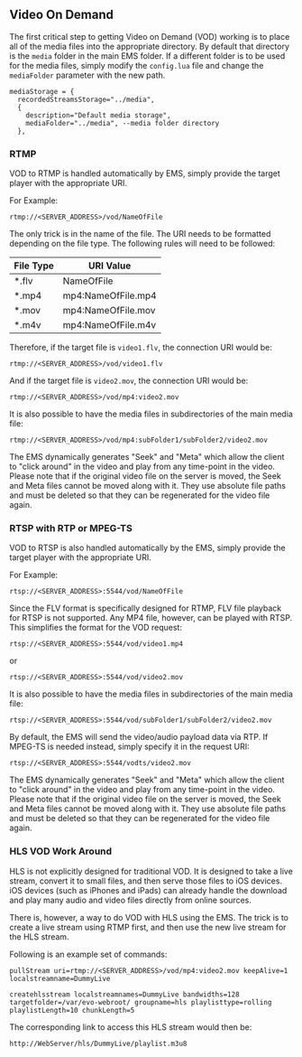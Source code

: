 ## Video On Demand

The first critical step to getting Video on Demand (VOD) working is to place all of the media files into the appropriate directory. By default that directory is the `media` folder in the main EMS folder. If a different folder is to be used for the media files, simply modify the `config.lua` file and change the `mediaFolder` parameter with the new path.

    mediaStorage = {                                        
      recordedStreamsStorage="../media",                    
      {                                                     
        description="Default media storage",                
        mediaFolder="../media", --media folder directory    
      },                                                      

### RTMP

VOD to RTMP is handled automatically by EMS, simply provide the target player with the appropriate URI.

For Example:

    rtmp://<SERVER_ADDRESS>/vod/NameOfFile

The only trick is in the name of the file. The URI needs to be formatted depending on the file type. The following rules will need to be followed:

| File Type | URI Value          |
|-----------|--------------------|
| *.flv     | NameOfFile         |
| *.mp4     | mp4:NameOfFile.mp4 |
| *.mov     | mp4:NameOfFile.mov |
| *.m4v     | mp4:NameOfFile.m4v |

Therefore, if the target file is `video1.flv`, the connection URI would be:

    rtmp://<SERVER_ADDRESS>/vod/video1.flv

And if the target file is `video2.mov`, the connection URI would be:

    rtmp://<SERVER_ADDRESS>/vod/mp4:video2.mov

It is also possible to have the media files in subdirectories of the main media file:

    rtmp://<SERVER_ADDRESS>/vod/mp4:subFolder1/subFolder2/video2.mov

The EMS dynamically generates "Seek" and "Meta" which allow the client to "click around" in the video and play from any time-point in the video. Please note that if the original video file on the server is moved, the Seek and Meta files cannot be moved along with it. They use absolute file paths and must be deleted so that they can be regenerated for the video file again.

### RTSP with RTP or MPEG-TS

VOD to RTSP is also handled automatically by the EMS, simply provide the target player with the appropriate URI.

For Example:

    rtsp://<SERVER_ADDRESS>:5544/vod/NameOfFile

Since the FLV format is specifically designed for RTMP, FLV file playback for RTSP is not supported. Any MP4 file, however, can be played with RTSP. This simplifies the format for the VOD request:

    rtsp://<SERVER_ADDRESS>:5544/vod/video1.mp4

or  

    rtsp://<SERVER_ADDRESS>:5544/vod/video2.mov

It is also possible to have the media files in subdirectories of the main media file:

    rtsp://<SERVER_ADDRESS>:5544/vod/subFolder1/subFolder2/video2.mov

By default, the EMS will send the video/audio payload data via RTP. If MPEG-TS is needed instead, simply specify it in the request URI:

    rtsp://<SERVER_ADDRESS>:5544/vodts/video2.mov

The EMS dynamically generates "Seek" and "Meta" which allow the client to "click around" in the video and play from any time-point in the video. Please note that if the original video file on the server is moved, the Seek and Meta files cannot be moved along with it. They use absolute file paths and must be deleted so that they can be regenerated for the video file again.

### HLS VOD Work Around

HLS is not explicitly designed for traditional VOD. It is designed to take a live stream, convert it to small files, and then serve those files to iOS devices. iOS devices (such as iPhones and iPads) can already handle the download and play many audio and video files directly from online sources.

There is, however, a way to do VOD with HLS using the EMS. The trick is to create a live stream using RTMP first, and then use the new live stream for the HLS stream.

Following is an example set of commands:

    pullStream uri=rtmp://<SERVER_ADDRESS>/vod/mp4:video2.mov keepAlive=1 localstreamname=DummyLive

    createhlsstream localstreamnames=DummyLive bandwidths=128 targetfolder=/var/evo-webroot/ groupname=hls playlisttype=rolling playlistLength=10 chunkLength=5

The corresponding link to access this HLS stream would then be:

    http://WebServer/hls/DummyLive/playlist.m3u8

